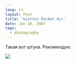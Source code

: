 ```yaml
---
lang: ru
layout: Post
title: 'Giottos Rocket Air'
date: Jan 16, 2007
tags:
  - photography
---
```


Такая вот штука. Рекомендую.

![](/images/blog/Sapegin-Artem-20D-2007-01-04-266-6658.jpg)

